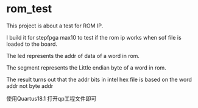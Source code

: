 # rom_test

This project is about a test for ROM IP.

I build it for stepfpga max10 to test if the rom ip works when sof file is loaded to the board.

The led represents the addr of data of a word in rom.

The segment represents the Little endian byte  of a word in rom.

The result turns out that the addr bits in intel hex file is based on the word addr not byte addr

使用Quartus18.1 打开qp工程文件即可
